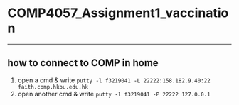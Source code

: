 # COMP4057_Assignment1_vaccination

---
## how to connect to COMP in home
1. open a cmd & write `putty -l f3219041 -L 22222:158.182.9.40:22 faith.comp.hkbu.edu.hk`
2. open another cmd & write `putty -l f3219041 -P 22222 127.0.0.1 `